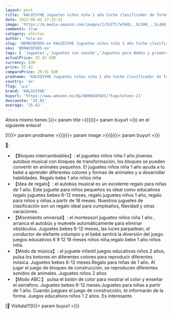 ```yaml
---
layout: post
title: 'KALOISYHE Juguetes niños niña 1 año Coche clasificador de formas musical sonidos de animal con luces y 5 bloques montessori juguetes juguetes bebes 6-12 meses educativo juegos 2 años regalo bebe'
date: 2022-06-01 17:25:51
image: 'https://m.media-amazon.com/images/I/51FTL7eTmOL._SL500_._SL400_.jpg'
comments: true
category: ofertas
author: 'tole.es'
slug: 'B09W2QFQXS-es KALOISYHE Juguetes niños niña 1 año Coche clasificador de...'
sku: 'B09W2QFQXS-es'
tags: [ 'Juguetes','Juguetes con sonido','Juguetes para Bebés y primera infancia','Juguetes y juegos','bebe','kaloisyhe','🇪🇸', ]
actualPrice: 25.42 EUR
currency: EUR
price: 25.42
comparePrice: 29.91 EUR
prodname: 'KALOISYHE Juguetes niños niña 1 año Coche clasificador de formas musical sonidos de animal con luces y 5 bloques montessori juguetes juguetes bebes 6-12 meses educativo juegos 2 años regalo bebe'
country: 'es'
flag: '🇪🇸'
brand: 'KALOISYHE'
buyurl: 'https://www.amazon.es/dp/B09W2QFQXS/?tag=tolees-21'
descuento: '15.01'
average: '25.42'
---
```


Ahora mismo tienes [{{< param title >}}]({{< param buyurl >}}) en el siguiente enlace!

[![{{< param prodname >}}]({{< param image >}})]({{< param buyurl >}})

🔎:

- 【Bloques intercambiables】: el juguetes niños niña 1 año jóvenes autobús musical con bloques de transformación, los bloques se pueden convertir en animales pequeños. El juguetes niños niña 1 año ayuda a tu bebé a aprender diferentes colores y formas de animales y a desarrollar habilidades. Regalo bebe 1 año niños niña
- 【Idea de regalo】: el autobús musical es un excelente regalo para niñas de 1 año. Este juguete para niños pequeños es ideal como educativos regalo juguetes bebes 6-12 meses, regalo juguetes niños 1 año, regalo para niños y niñas a partir de 18 meses. Nuestros juguetes de clasificación son un regalo ideal para cumpleaños, Navidad y otras vacaciones.
- 【Movimiento universal】: el montessori juguetes niños niña 1 año , arranca el autobús y muévete automáticamente para eliminar obstáculos. Juguetes bebes 6-12 meses, las luces parpadean, el conductor de elefante columpio y el bebé sentirá la diversión del juego. juegos educativos 6 9 12 18 meses niños niña,regalo bebe 1 año niños niña.
- 【Modo de música】: el juguete infantil juegos educativos niños 2 años, pulsa los botones en diferentes colores para reproducir diferentes música. Juguetes bebes 6-12 meses.Regalo para niñas de 1 año. Al jugar el juego de bloques de construcción, se reproducen diferentes sonidos de animales. Juguetes niños 2 años
- 【Modo ABC:】 pulsa el botón de color para mostrar el color y enseñar el semáforo. Juguetes bebes 6-12 meses.Juguetes para niñas a partir de 1 año. Cuando juegues el juego de construcción, te informarán de la forma. Juegos educativos niños 1 2 años. Es interesante.

[🛒 Visítala!!!]({{< param buyurl >}})
